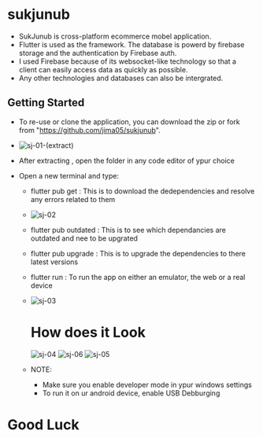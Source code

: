 # sukjunub

  - SukJunub is cross-platform ecommerce mobel application.
  - Flutter is used as the framework. The database is powerd by firebase storage
and the authentication by Firebase auth.
  - I used Firebase because of its websocket-like technology so that a client can easily access data 
as quickly as possible.
  - Any other technologies and databases can also be intergrated.

## Getting Started

  - To re-use or clone the application, you can download the zip or fork from "https://github.com/jima05/sukjunub".
  - ![sj-01-(extract)](https://github.com/jima05/sukjunub/assets/99620235/432b8e57-dae8-4ac3-aa94-e775ab8ecccd)

  - After extracting , open the folder in any code editor of ypur choice
  - Open a new terminal and type:
      - flutter pub get : This is to download the dedependencies and resolve any errors related to them
      - ![sj-02](https://github.com/jima05/sukjunub/assets/99620235/4862d347-d082-41d1-9c2e-4f64f3c107cf)

      - flutter pub outdated : This is to see which dependancies are outdated and nee to be upgrated
      - flutter pub upgrade :  This is to upgrade the dependencies to there latest versions
      - flutter run : To run the app on either an emulator, the web or a real device
      - ![sj-03](https://github.com/jima05/sukjunub/assets/99620235/ffcff6e2-88cb-42ad-ab4e-e80e65fdc9d7)
   
        # How does it Look

        ![sj-04](https://github.com/jima05/sukjunub/assets/99620235/f55d20a3-dda4-4fdb-9689-5df8e393a34e)
![sj-06](https://github.com/jima05/sukjunub/assets/99620235/333171a0-d52c-4441-91b9-6fd761ba66a8)
![sj-05](https://github.com/jima05/sukjunub/assets/99620235/a5246d1d-87d9-445a-8562-107126d3fff0)

      - NOTE:
        - Make sure you enable developer mode in ypur windows settings
        - To run it on ur android device, enable USB Debburging
       
  # Good Luck

